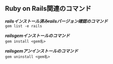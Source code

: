 ## Ruby on Rails関連のコマンド

***railsインストール済みrailsバージョン確認のコマンド***  
`gem list -e rails`  
  

***railsgemインストールのコマンド***  
`gem install <gem名>`  
  
***railsgemアンインストールのコマンド***  
`gem uninstall <gem名>`  
  
